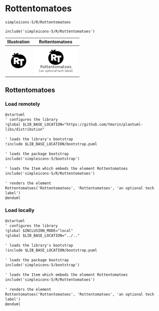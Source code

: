 # Rottentomatoes


```text
simpleicons-5/R/Rottentomatoes
```

```text
include('simpleicons-5/R/Rottentomatoes')
```



| Illustration | Rottentomatoes |
| :---: | :---: |
| ![illustration for Illustration](../../simpleicons-5/R/Rottentomatoes.png) | ![illustration for Rottentomatoes](../../simpleicons-5/R/Rottentomatoes.Local.png) |




## Rottentomatoes

### Load remotely
```plantuml
@startuml
' configures the library
!global $LIB_BASE_LOCATION="https://github.com/tmorin/plantuml-libs/distribution"

' loads the library's bootstrap
!include $LIB_BASE_LOCATION/bootstrap.puml

' loads the package bootstrap
include('simpleicons-5/bootstrap')

' loads the Item which embeds the element Rottentomatoes
include('simpleicons-5/R/Rottentomatoes')

' renders the element
Rottentomatoes('Rottentomatoes', 'Rottentomatoes', 'an optional tech label')
@enduml
```

### Load locally
```plantuml
@startuml
' configures the library
!global $INCLUSION_MODE="local"
!global $LIB_BASE_LOCATION="../.."

' loads the library's bootstrap
!include $LIB_BASE_LOCATION/bootstrap.puml

' loads the package bootstrap
include('simpleicons-5/bootstrap')

' loads the Item which embeds the element Rottentomatoes
include('simpleicons-5/R/Rottentomatoes')

' renders the element
Rottentomatoes('Rottentomatoes', 'Rottentomatoes', 'an optional tech label')
@enduml
```

